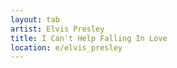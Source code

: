 ```yaml
---
layout: tab
artist: Elvis Presley
title: I Can't Help Falling In Love
location: e/elvis_presley
---
```

